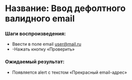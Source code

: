 
# Название: Ввод дефолтного валидного email
### Шаги воспроизведения:
- Ввести в поле email user@mail.ru
- -Нажать кнопку «Проверить»
### Ожидаемый результат: 
- Появляется alert с текстом «Прекрасный email-адрес»
